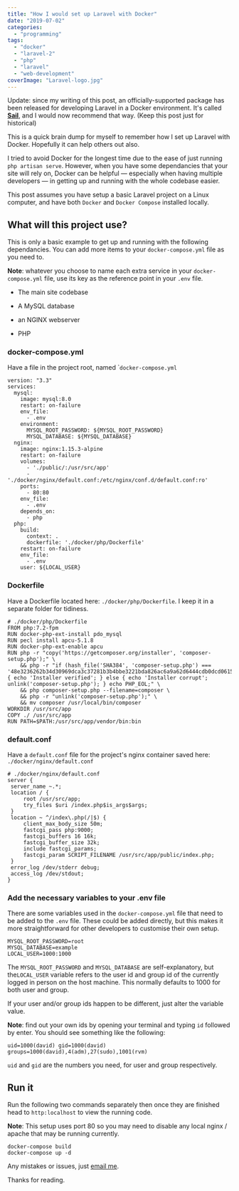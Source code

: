 ```yaml
---
title: "How I would set up Laravel with Docker"
date: "2019-07-02"
categories: 
  - "programming"
tags: 
  - "docker"
  - "laravel-2"
  - "php"
  - "laravel"
  - "web-development"
coverImage: "Laravel-logo.jpg"
---
```


Update: since my writing of this post, an officially-supported package has been released for developing Laravel in a Docker environment. It's called [**Sail**](https://laravel.com/docs/8.x/sail), and I would now recommend that way. (Keep this post just for historical)

This is a quick brain dump for myself to remember how I set up Laravel with Docker. Hopefully it can help others out also.

I tried to avoid Docker for the longest time due to the ease of just running `php artisan serve`. However, when you have some dependancies that your site will rely on, Docker can be helpful — especially when having multiple developers — in getting up and running with the whole codebase easier.

This post assumes you have setup a basic Laravel project on a Linux computer, and have both `Docker` and `Docker Compose` installed locally.

## What will this project use?

This is only a basic example to get up and running with the following dependancies. You can add more items to your `docker-compose.yml` file as you need to.

**Note**: whatever you choose to name each extra service in your `docker-compose.yml` file, use its key as the reference point in your `.env` file.

- The main site codebase

- A MySQL database

- an NGINX webserver

- PHP

### docker-compose.yml

Have a file in the project root, named \``docker-compose.yml`

```
version: "3.3"
services:
  mysql:
    image: mysql:8.0
    restart: on-failure
    env_file:
      - .env
    environment:
      MYSQL_ROOT_PASSWORD: ${MYSQL_ROOT_PASSWORD}
      MYSQL_DATABASE: ${MYSQL_DATABASE}
  nginx:
    image: nginx:1.15.3-alpine
    restart: on-failure
    volumes:
      - './public/:/usr/src/app'
      - './docker/nginx/default.conf:/etc/nginx/conf.d/default.conf:ro'
    ports:
      - 80:80
    env_file:
      - .env
    depends_on:
      - php
  php:
    build:
      context: .
      dockerfile: './docker/php/Dockerfile'
    restart: on-failure
    env_file:
      - .env
    user: ${LOCAL_USER}
```

### Dockerfile

Have a Dockerfile located here: `./docker/php/Dockerfile`. I keep it in a separate folder for tidiness.

```
# ./docker/php/Dockerfile
FROM php:7.2-fpm
RUN docker-php-ext-install pdo_mysql
RUN pecl install apcu-5.1.8
RUN docker-php-ext-enable apcu
RUN php -r "copy('https://getcomposer.org/installer', 'composer-setup.php');" \
    && php -r "if (hash_file('SHA384', 'composer-setup.php') === '48e3236262b34d30969dca3c37281b3b4bbe3221bda826ac6a9a62d6444cdb0dcd0615698a5cbe587c3f0fe57a54d8f5') { echo 'Installer verified'; } else { echo 'Installer corrupt'; unlink('composer-setup.php'); } echo PHP_EOL;" \
    && php composer-setup.php --filename=composer \
    && php -r "unlink('composer-setup.php');" \
    && mv composer /usr/local/bin/composer
WORKDIR /usr/src/app
COPY ./ /usr/src/app
RUN PATH=$PATH:/usr/src/app/vendor/bin:bin
```

### default.conf

Have a `default.conf` file for the project's nginx container saved here: `./docker/nginx/default.conf`

```
# ./docker/nginx/default.conf
server {
 server_name ~.*;
 location / {
     root /usr/src/app;
     try_files $uri /index.php$is_args$args;
 }
 location ~ ^/index\.php(/|$) {
     client_max_body_size 50m;
     fastcgi_pass php:9000;
     fastcgi_buffers 16 16k;
     fastcgi_buffer_size 32k;
     include fastcgi_params;
     fastcgi_param SCRIPT_FILENAME /usr/src/app/public/index.php;
 }
 error_log /dev/stderr debug;
 access_log /dev/stdout;
}
```

### Add the necessary variables to your .env file

There are some variables used in the `docker-compose.yml` file that need to be added to the `.env` file. These could be added directly, but this makes it more straightforward for other developers to customise their own setup.

```
MYSQL_ROOT_PASSWORD=root
MYSQL_DATABASE=example
LOCAL_USER=1000:1000
```

The `MYSQL_ROOT_PASSWORD` and `MYSQL_DATABASE` are self-explanatory, but the`LOCAL_USER` variable refers to the user id and group id of the currently logged in person on the host machine. This normally defaults to 1000 for both user and group.

If your user and/or group ids happen to be different, just alter the variable value.

**Note**: find out your own ids by opening your terminal and typing `id` followed by enter. You should see something like the following:

```
uid=1000(david) gid=1000(david) groups=1000(david),4(adm),27(sudo),1001(rvm)
```

`uid` and `gid` are the numbers you need, for user and group respectively.

## Run it

Run the following two commands separately then once they are finished head to `http:localhost` to view the running code.

**Note**: This setup uses port 80 so you may need to disable any local nginx / apache that may be running currently.

```
docker-compose build
docker-compose up -d
```

Any mistakes or issues, just [email me](mailto:mail@davidpeach.co.uk).

Thanks for reading.
